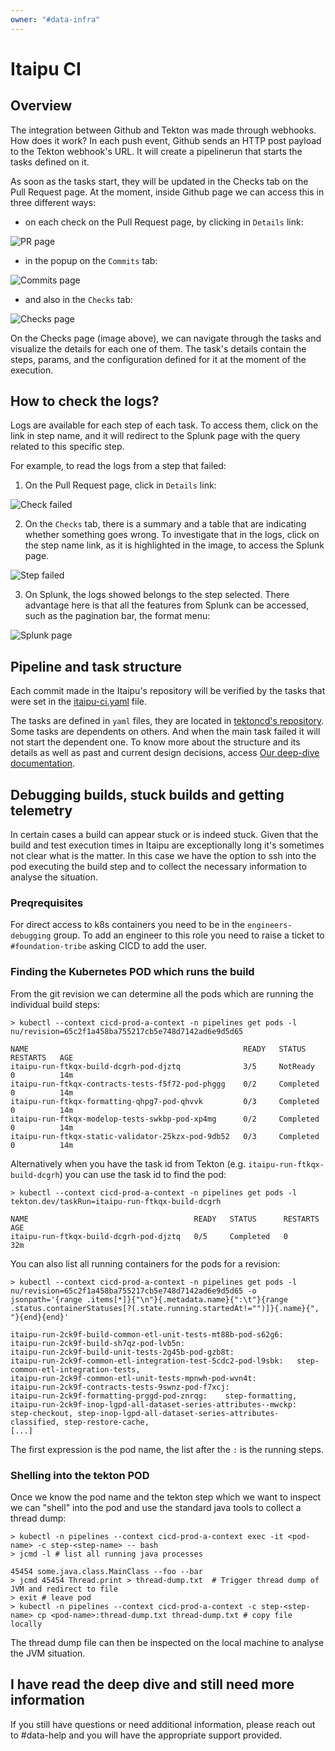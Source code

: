 ```yaml
---
owner: "#data-infra"
---
```


# Itaipu CI

## Overview

The integration between Github and Tekton was made through webhooks.
How does it work? In each push event, Github sends an HTTP post payload to the Tekton webhook's URL. It will create a pipelinerun that starts the tasks defined on it.

As soon as the tasks start, they will be updated in the Checks tab on the Pull Request page. At the moment, inside Github page we can access this in three different ways:

- on each check on the Pull Request page, by clicking in `Details` link:

![PR page](images/pr_page.png)

- in the popup on the `Commits` tab:

![Commits page](images/commits_page.png)

- and also in the `Checks` tab:

![Checks page](images/checks_page.png)

On the Checks page (image above), we can navigate through the tasks and visualize the details for each one of them. The task's details contain the steps, params, and the configuration defined for it at the moment of the execution.

## How to check the logs?

Logs are available for each step of each task. To access them, click on the link in step name, and it will redirect to the Splunk page with the query related to this specific step.

For example, to read the logs from a step that failed:

1. On the Pull Request page, click in `Details` link:

![Check failed](images/check_failed1.png)

2. On the `Checks` tab, there is a summary and a table that are indicating whether something goes wrong. To investigate that in the logs, click on the step name link, as it is highlighted in the image, to access the Splunk page.

![Step failed](images/check_failed2.png)

3. On Splunk, the logs showed belongs to the step selected. There advantage here is that all the features from Splunk can be accessed, such as the pagination bar, the format menu:

![Splunk page](images/check_failed3.png)

## Pipeline and task structure

Each commit made in the Itaipu's repository will be verified by the tasks that were set in the [itaipu-ci.yaml](https://github.com/nubank/tektoncd/blob/master/tekton/pipelines/itaipu-ci.yaml) file.

The tasks are defined in `yaml` files, they are located in [tektoncd's repository](https://github.com/nubank/tektoncd/tree/master/tekton/tasks/itaipu). Some tasks are dependents on others. And when the main task failed it will not start the dependent one.
To know more about the structure and its details as well as past and current design decisions, access [Our deep-dive documentation](./deep-dive.md).

## Debugging builds, stuck builds and getting telemetry

In certain cases a build can appear stuck or is indeed stuck. Given that the
build and test execution times in Itaipu are exceptionally long it's sometimes
not clear what is the matter. In this case we have the option to ssh into the
pod executing the build step and to collect the necessary information to analyse
the situation.

### Preqrequisites

For direct access to k8s containers you need to be in the `engineers-debugging`
group. To add an engineer to this role you need to raise a ticket to
`#foundation-tribe` asking CICD to add the user.

### Finding the Kubernetes POD which runs the build

From the git revision we can determine all the pods which are running the
individual build steps:

```terminal
> kubectl --context cicd-prod-a-context -n pipelines get pods -l nu/revision=65c2f1a458ba755217cb5e748d7142ad6e9d5d65

NAME                                                READY   STATUS      RESTARTS   AGE
itaipu-run-ftkqx-build-dcgrh-pod-djztq              3/5     NotReady    0          14m
itaipu-run-ftkqx-contracts-tests-f5f72-pod-phggg    0/2     Completed   0          14m
itaipu-run-ftkqx-formatting-qhpg7-pod-qhvvk         0/3     Completed   0          14m
itaipu-run-ftkqx-modelop-tests-swkbp-pod-xp4mg      0/2     Completed   0          14m
itaipu-run-ftkqx-static-validator-25kzx-pod-9db52   0/3     Completed   0          14m
```

Alternatively when you have the task id from Tekton (e.g.
`itaipu-run-ftkqx-build-dcgrh`) you can use the task id to find the pod:

```terminal
> kubectl --context cicd-prod-a-context -n pipelines get pods -l tekton.dev/taskRun=itaipu-run-ftkqx-build-dcgrh

NAME                                     READY   STATUS      RESTARTS   AGE
itaipu-run-ftkqx-build-dcgrh-pod-djztq   0/5     Completed   0          32m
```

You can also list all running containers for the pods for a revision:

```terminal
> kubectl --context cicd-prod-a-context -n pipelines get pods -l nu/revision=65c2f1a458ba755217cb5e748d7142ad6e9d5d65 -o jsonpath='{range .items[*]}{"\n"}{.metadata.name}{":\t"}{range .status.containerStatuses[?(.state.running.startedAt!="")]}{.name}{", "}{end}{end}'

itaipu-run-2ck9f-build-common-etl-unit-tests-mt88b-pod-s62g6:
itaipu-run-2ck9f-build-sh7qz-pod-lvb5n:
itaipu-run-2ck9f-build-unit-tests-2g45b-pod-gzb8t:
itaipu-run-2ck9f-common-etl-integration-test-5cdc2-pod-l9sbk:	step-common-etl-integration-tests,
itaipu-run-2ck9f-common-etl-unit-tests-mpnwh-pod-wvn4t:
itaipu-run-2ck9f-contracts-tests-9swnz-pod-f7xcj:
itaipu-run-2ck9f-formatting-prggd-pod-znrqg:	step-formatting,
itaipu-run-2ck9f-inop-lgpd-all-dataset-series-attributes--mwckp:	step-checkout, step-inop-lgpd-all-dataset-series-attributes-classified, step-restore-cache,
[...]
```

The first expression is the pod name, the list after the `:` is the running steps.

### Shelling into the tekton POD

Once we know the pod name and the tekton step which we want to inspect we can "shell"
into the pod and use the standard java tools to collect a thread dump:

``` terminal
> kubectl -n pipelines --context cicd-prod-a-context exec -it <pod-name> -c step-<step-name> -- bash
> jcmd -l # list all running java processes

45454 some.java.class.MainClass --foo --bar
> jcmd 45454 Thread.print > thread-dump.txt  # Trigger thread dump of JVM and redirect to file
> exit # leave pod
> kubectl -n pipelines --context cicd-prod-a-context -c step-<step-name> cp <pod-name>:thread-dump.txt thread-dump.txt # copy file locally
```

The thread dump file can then be inspected on the local machine to analyse the
JVM situation.


## I have read the deep dive and still need more information

If you still have questions or need additional information, please reach out to #data-help and you will have the appropriate support provided.
